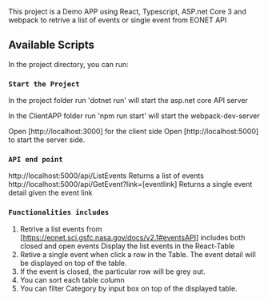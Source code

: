 This project is a Demo APP using React, Typescript, ASP.net Core 3 and webpack to retrive a list of events or single event from EONET API



## Available Scripts

In the project directory, you can run:

### `Start the Project`

In the project folder 
run 'dotnet run' will start the asp.net core API server

In the ClientAPP folder 
run 'npm run start' will start the webpack-dev-server

Open [http://localhost:3000] for the client side
Open [http://localhost:5000] to start the server side.


### `API end point`

http://localhost:5000/api/ListEvents  Returns a list of events
http://localhost:5000/api/GetEvent?link=[eventlink]       Returns a single event detail given the event link

### `Functionalities includes`
1. Retrive a list events from [https://eonet.sci.gsfc.nasa.gov/docs/v2.1#eventsAPI] includes both closed and open events
   Display the list events in the React-Table
2. Retive a single event when click a row in the Table. The event detail will be displayed on top of the table.
3. If the event is closed, the particular row will be grey out.
4. You can sort each table column
4. You can filter Category by input box on top of the displayed table.
